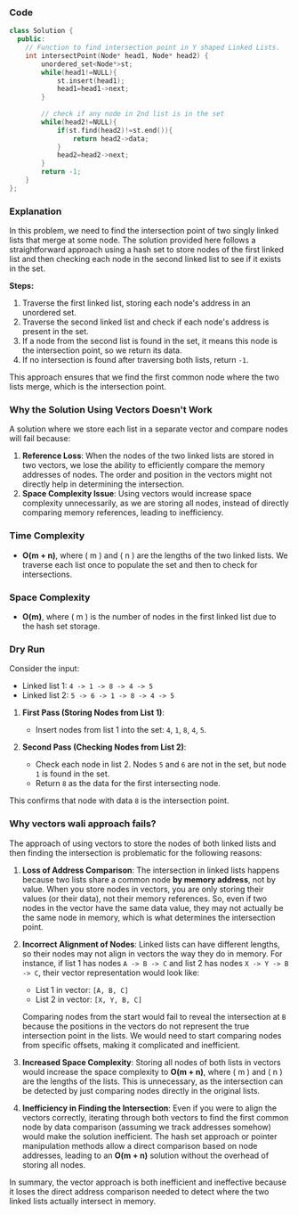 ### Code

```cpp
class Solution {
  public:
    // Function to find intersection point in Y shaped Linked Lists.
    int intersectPoint(Node* head1, Node* head2) {
        unordered_set<Node*>st;
        while(head1!=NULL){
            st.insert(head1);
            head1=head1->next;
        }
        
        // check if any node in 2nd list is in the set
        while(head2!=NULL){
            if(st.find(head2)!=st.end()){
                return head2->data;
            }
            head2=head2->next;
        }
        return -1;
    }
};
```

### Explanation
In this problem, we need to find the intersection point of two singly linked lists that merge at some node. The solution provided here follows a straightforward approach using a hash set to store nodes of the first linked list and then checking each node in the second linked list to see if it exists in the set.

**Steps:**
1. Traverse the first linked list, storing each node's address in an unordered set.
2. Traverse the second linked list and check if each node's address is present in the set.
3. If a node from the second list is found in the set, it means this node is the intersection point, so we return its data.
4. If no intersection is found after traversing both lists, return `-1`.

This approach ensures that we find the first common node where the two lists merge, which is the intersection point.

### Why the Solution Using Vectors Doesn't Work
A solution where we store each list in a separate vector and compare nodes will fail because:
1. **Reference Loss**: When the nodes of the two linked lists are stored in two vectors, we lose the ability to efficiently compare the memory addresses of nodes. The order and position in the vectors might not directly help in determining the intersection.
2. **Space Complexity Issue**: Using vectors would increase space complexity unnecessarily, as we are storing all nodes, instead of directly comparing memory references, leading to inefficiency.

### Time Complexity
- **O(m + n)**, where \( m \) and \( n \) are the lengths of the two linked lists. We traverse each list once to populate the set and then to check for intersections.

### Space Complexity
- **O(m)**, where \( m \) is the number of nodes in the first linked list due to the hash set storage.

### Dry Run
Consider the input:

- Linked list 1: `4 -> 1 -> 8 -> 4 -> 5`
- Linked list 2: `5 -> 6 -> 1 -> 8 -> 4 -> 5`

1. **First Pass (Storing Nodes from List 1)**:
   - Insert nodes from list 1 into the set: `4`, `1`, `8`, `4`, `5`.

2. **Second Pass (Checking Nodes from List 2)**:
   - Check each node in list 2. Nodes `5` and `6` are not in the set, but node `1` is found in the set.
   - Return `8` as the data for the first intersecting node.

This confirms that node with data `8` is the intersection point.

### Why vectors wali approach fails?
The approach of using vectors to store the nodes of both linked lists and then finding the intersection is problematic for the following reasons:

1. **Loss of Address Comparison**: The intersection in linked lists happens because two lists share a common node **by memory address**, not by value. When you store nodes in vectors, you are only storing their values (or their data), not their memory references. So, even if two nodes in the vector have the same data value, they may not actually be the same node in memory, which is what determines the intersection point.

2. **Incorrect Alignment of Nodes**: Linked lists can have different lengths, so their nodes may not align in vectors the way they do in memory. For instance, if list 1 has nodes `A -> B -> C` and list 2 has nodes `X -> Y -> B -> C`, their vector representation would look like:
   - List 1 in vector: `[A, B, C]`
   - List 2 in vector: `[X, Y, B, C]`

   Comparing nodes from the start would fail to reveal the intersection at `B` because the positions in the vectors do not represent the true intersection point in the lists. We would need to start comparing nodes from specific offsets, making it complicated and inefficient.

3. **Increased Space Complexity**: Storing all nodes of both lists in vectors would increase the space complexity to **O(m + n)**, where \( m \) and \( n \) are the lengths of the lists. This is unnecessary, as the intersection can be detected by just comparing nodes directly in the original lists.

4. **Inefficiency in Finding the Intersection**: Even if you were to align the vectors correctly, iterating through both vectors to find the first common node by data comparison (assuming we track addresses somehow) would make the solution inefficient. The hash set approach or pointer manipulation methods allow a direct comparison based on node addresses, leading to an **O(m + n)** solution without the overhead of storing all nodes.

In summary, the vector approach is both inefficient and ineffective because it loses the direct address comparison needed to detect where the two linked lists actually intersect in memory.
